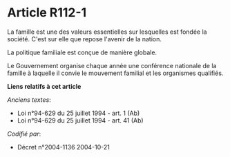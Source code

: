 # Article R112-1

La famille est une des valeurs essentielles sur lesquelles est fondée la société. C'est sur elle que repose l'avenir de la
nation.

La politique familiale est conçue de manière globale.

Le Gouvernement organise chaque année une conférence nationale de la famille à laquelle il convie le mouvement familial et
les organismes qualifiés.

**Liens relatifs à cet article**

_Anciens textes_:

  - Loi n°94-629 du 25 juillet 1994 - art. 1 (Ab)
  - Loi n°94-629 du 25 juillet 1994 - art. 41 (Ab)

_Codifié par_:

  - Décret n°2004-1136 2004-10-21
